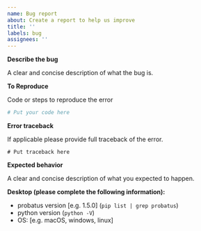 ```yaml
---
name: Bug report
about: Create a report to help us improve
title: ''
labels: bug
assignees: ''
---
```


**Describe the bug**

A clear and concise description of what the bug is.

**To Reproduce**

Code or steps to reproduce the error

```python
# Put your code here
```

**Error traceback**

If applicable please provide full traceback of the error.

```
# Put traceback here
```

**Expected behavior**

A clear and concise description of what you expected to happen.

**Desktop (please complete the following information):**

 - probatus version [e.g. 1.5.0] (`pip list | grep probatus`)
 - python version (`python -V`)
 - OS: [e.g. macOS, windows, linux]
